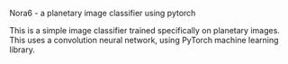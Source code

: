 Nora6 - a planetary image classifier using pytorch

This is a simple image classifier trained specifically on planetary images.
This uses a convolution neural network, using PyTorch machine learning library.
